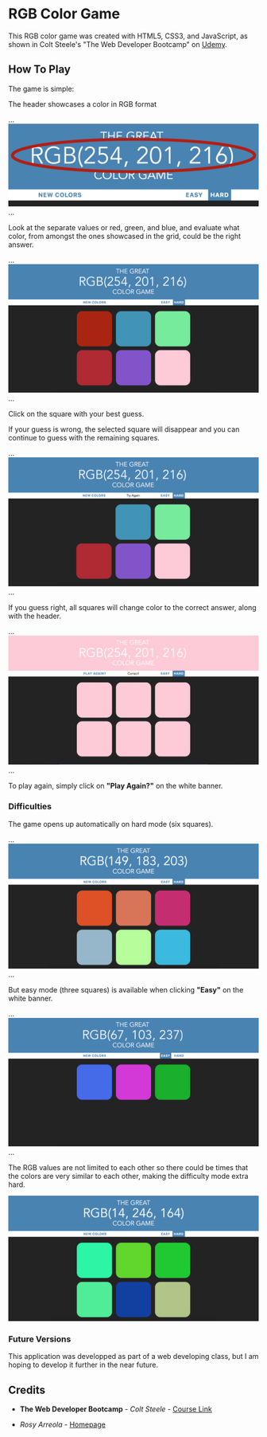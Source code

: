 # RGB Color Game

This RGB color game was created with HTML5, CSS3, and JavaScript, as shown in Colt Steele's "The Web Developer Bootcamp" on [Udemy](https://www.udemy.com/).

## How To Play

The game is simple:

The header showcases a color in RGB format

...
![RGB Value](images/rgbvalue.png)
...

Look at the separate values or red, green, and blue, and evaluate what color, from amongst the ones showcased in the grid, could be the right answer.

...
![Game grid](images/grid.png)
...

Click on the square with your best guess.

If your guess is wrong, the selected square will disappear and you can continue to guess with the remaining squares.

...
![Wrong guess](images/wrong.png)
...

If you guess right, all squares will change color to the correct answer, along with the header.

...
![Right guess](images/winner.png)
...

To play again, simply click on **"Play Again?"** on the white banner.

### Difficulties

The game opens up automatically on hard mode (six squares).

...
![Hard mode](images/hardmode.png)
...

But easy mode (three squares) is available when clicking **"Easy"** on the white banner.

...
![Easy mode](images/easymode.png)
...

The RGB values are not limited to each other so there could be times that the colors are very similar to each other, making the difficulty mode extra hard.

![Extra hard mode](images/similar.png)

### Future Versions

This application was developped as part of a web developing class, but I am hoping to develop it further in the near future.

## Credits

* **The Web Developer Bootcamp** - *Colt Steele* - [Course Link](https://www.udemy.com/course/the-web-developer-bootcamp/)

* *Rosy Arreola* - [Homepage](https://rosyarreola.netlify.com/)





